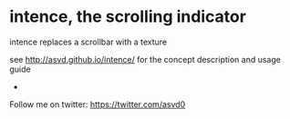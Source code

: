 intence, the scrolling indicator
================================

intence replaces a scrollbar with a texture

see http://asvd.github.io/intence/ for the concept description and
usage guide

-

Follow me on twitter: https://twitter.com/asvd0

